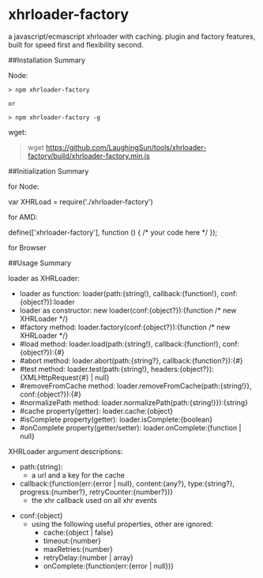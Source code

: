 # xhrloader-factory
a javascript/ecmascript xhrloader with caching. plugin and factory features, built for speed first and flexibility second.

##Installation Summary

Node:

    > npm xhrloader-factory
    
    or
    
    > npm xhrloader-factory -g
    
wget:

  > wget https://github.com/LaughingSun/tools/xhrloader-factory/build/xhrloader-factory.min.js
    


##Initialization Summary

for Node:

  var XHRLoad = require('./xhrloader-factory')

for AMD:

  define(['xhrloader-factory'], function () {
    /* your code here */
  });

   
for Browser

  <script src="xhrloader-factory.js"></script>
  
##Usage Summary

loader as XHRLoader:
  + loader as function: loader(path:{string!}, callback:{function!}, conf:{object?}):loader
  + loader as constructor: new loader(conf:{object?}):{function /* new XHRLoader */}
  + #factory method: loader.factory(conf:{object?}):{function /* new XHRLoader */}
  + #load method: loader.load(path:{string!}, callback:{function!}, conf:{object?}):{#}
  + #abort method: loader.abort(path:{string?}, callback:{function?}):{#}
  + #test method: loader.test(path:{string!}, headers:{object?}):{XMLHttpRequest{#} | null}
  + #removeFromCache method: loader.removeFromCache(path:{string!}}, conf:{object?}):{#}
  + #normalizePath method: loader.normalizePath(path:{string!}}):{string}
  + #cache property(getter): loader.cache:{object}
  + #isComplete property(getter): loader.isComplete:{boolean}
  + #onComplete property(getter/setter): loader.onComplete:{function | null}

XHRLoader argument descriptions:
  + path:{string}:
      - a url and a key for the cache
  + callback:{function(err:{error | null}, content:{any?}, type:{string?}, progress:{number?}, retryCounter:{number?})}
      - the xhr callback used on all xhr events
  * conf:{object}
      - using the following useful properties, other are ignored:
        + cache:{object | false}
        + timeout:{number}
        + maxRetries:{number}
        + retryDelay:{number | array}
        + onComplete:{function(err:{error | null})}
  
  
